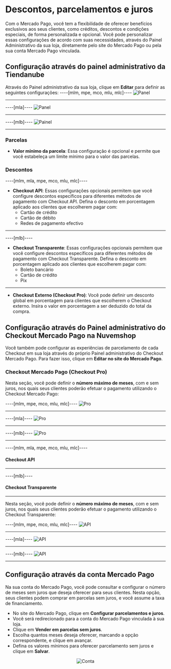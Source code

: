 # Descontos, parcelamentos e juros

Com o Mercado Pago, você tem a flexibilidade de oferecer benefícios exclusivos aos seus clientes, como créditos, descontos e condições especiais, de forma personalizada e opcional. Você pode personalizar essas configurações de acordo com suas necessidades, através do Painel Administrativo da sua loja, diretamente pelo site do Mercado Pago ou pela sua conta Mercado Pago vinculada.

## Configuração através do painel administrativo da Tiendanube

Através do Painel administrativo da sua loja, clique em **Editar** para definir as seguintes configurações:
----[mlm, mpe, mco, mlu, mlc]----
![Panel](/images/nuvemshop/admines.png)

------------
----[mla]----
![Panel](/images/nuvemshop/admines-ar.png)

------------
----[mlb]----
![Painel](/images/nuvemshop/adminpt.png)

------------
### Parcelas

* **Valor mínimo da parcela**: Essa configuração é opcional e permite que você estabeleça um limite mínimo para o valor das parcelas.

### Descontos

----[mlm, mla, mpe, mco, mlu, mlc]----
* **Checkout API**: Essas configurações opcionais permitem que você configure descontos específicos para diferentes métodos de pagamento com Checkout API. Defina o desconto em porcentagem aplicado aos clientes que escolherem pagar com:
   * Cartão de crédito
   * Cartão de débito
   * Redes de pagamento efectivo
------------
----[mlb]----
* **Checkout Transparente**: Essas configurações opcionais permitem que você configure descontos específicos para diferentes métodos de pagamento com Checkout Transparente. Defina o desconto em porcentagem aplicado aos clientes que escolherem pagar com:
   * Boleto bancário
   * Cartão de crédito
   * Pix

------------
* **Checkout Externo (Checkout Pro)**: Você pode definir um desconto global em porcentagem para clientes que escolherem o Checkout externo. Insira o valor em porcentagem a ser deduzido do total da compra.

## Configuração através do Painel administrativo do Checkout Mercado Pago na Nuvemshop

Você também pode configurar as experiências de parcelamento de cada Checkout em sua loja através do próprio Painel administrativo do Checkout Mercado Pago. Para fazer isso, clique em **Editar no site do Mercado Pago**.

### Checkout Mercado Pago (Checkout Pro)

Nesta seção, você pode definir o **número máximo de meses**, com e sem juros, nos quais seus clientes poderão efetuar o pagamento utilizando o Checkout Mercado Pago:

----[mlm, mpe, mco, mlu, mlc]----
![Pro](/images/nuvemshop/parc-pro-es.gif)

------------
----[mla]----
![Pro](/images/nuvemshop/parc-pro-es-arg.gif)

------------
----[mlb]----
![Pro](/images/nuvemshop/parc-pro-pt.gif)

------------
----[mlm, mla, mpe, mco, mlu, mlc]----
#### Checkout API

------------
----[mlb]----
#### Checkout Transparente

------------

Nesta seção, você pode definir o **número máximo de meses**, com e sem juros, nos quais seus clientes poderão efetuar o pagamento utilizando o Checkout Transparente:

----[mlm, mpe, mco, mlu, mlc]----
![API](/images/nuvemshop/parc-api-es.gif)

------------
----[mla]----
![API](/images/nuvemshop/parc-api-es-arg.gif)

------------
----[mlb]----
![API](/images/nuvemshop/parc-cho-api-pt.gif)

------------

## Configuração através da conta Mercado Pago

Na sua conta do Mercado Pago, você pode consultar e configurar o número de meses sem juros que deseja oferecer para seus clientes. Nesta opção, seus clientes podem comprar em parcelas sem juros, e você assume a taxa de financiamento.

* No site do Mercado Pago, clique em **Configurar parcelamentos e juros**.
* Você será redirecionado para a conta do Mercado Pago vinculada à sua loja.
* Clique em **Vender em parcelas sem juros**.
* Escolha quantos meses deseja oferecer, marcando a opção correspondente, e clique em avançar.
* Defina os valores mínimos para oferecer parcelamento sem juros e clique em **Salvar**.

<center>

![Conta](/images/nuvemshop/contapt.gif)

</center>